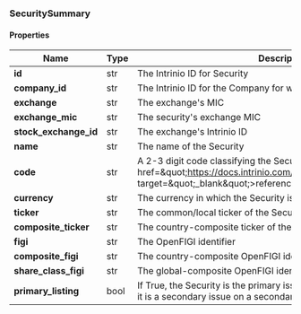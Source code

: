 

[//]: # (CLASS:SecuritySummary)

[//]: # (KIND:object)

### SecuritySummary

#### Properties

[//]: # (START_DEFINITION)

Name | Type | Description
------------ | ------------- | -------------
**id** | str | The Intrinio ID for Security &nbsp;
**company_id** | str | The Intrinio ID for the Company for which the Security is issued &nbsp;
**exchange** | str | The exchange&#39;s MIC &nbsp;
**exchange_mic** | str | The security&#39;s exchange MIC &nbsp;
**stock_exchange_id** | str | The exchange&#39;s Intrinio ID &nbsp;
**name** | str | The name of the Security &nbsp;
**code** | str | A 2-3 digit code classifying the Security (&lt;a href&#x3D;\&quot;https://docs.intrinio.com/documentation/security_codes\&quot; target&#x3D;\&quot;_blank\&quot;&gt;reference&lt;/a&gt;) &nbsp;
**currency** | str | The currency in which the Security is traded on the exchange &nbsp;
**ticker** | str | The common/local ticker of the Security &nbsp;
**composite_ticker** | str | The country-composite ticker of the Security &nbsp;
**figi** | str | The OpenFIGI identifier &nbsp;
**composite_figi** | str | The country-composite OpenFIGI identifier &nbsp;
**share_class_figi** | str | The global-composite OpenFIGI identifier &nbsp;
**primary_listing** | bool | If True, the Security is the primary issue for the company, otherwise it is a secondary issue on a secondary stock exchange &nbsp;

[//]: # (END_DEFINITION)



